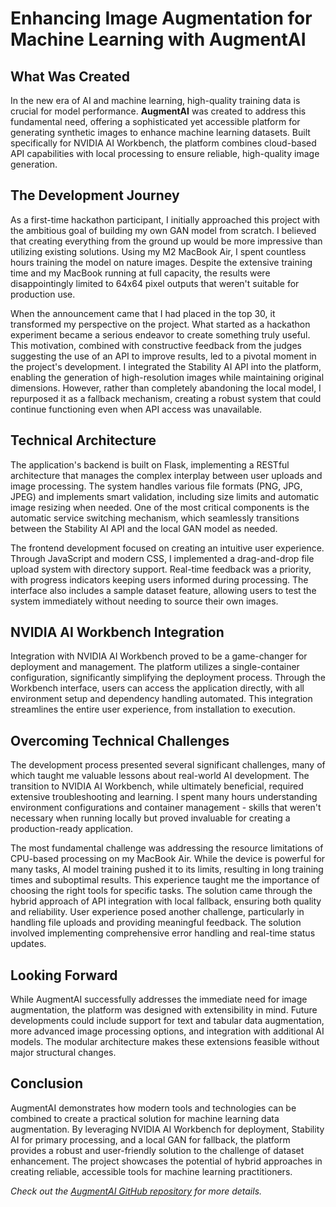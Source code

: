 # Enhancing Image Augmentation for Machine Learning with AugmentAI

## What Was Created
In the new era of AI and machine learning, high-quality training data is crucial for model performance. **AugmentAI** was created to address this fundamental need, offering a sophisticated yet accessible platform for generating synthetic images to enhance machine learning datasets. Built specifically for NVIDIA AI Workbench, the platform combines cloud-based API capabilities with local processing to ensure reliable, high-quality image generation.

## The Development Journey
As a first-time hackathon participant, I initially approached this project with the ambitious goal of building my own GAN model from scratch. I believed that creating everything from the ground up would be more impressive than utilizing existing solutions. Using my M2 MacBook Air, I spent countless hours training the model on nature images. Despite the extensive training time and my MacBook running at full capacity, the results were disappointingly limited to 64x64 pixel outputs that weren't suitable for production use.

When the announcement came that I had placed in the top 30, it transformed my perspective on the project. What started as a hackathon experiment became a serious endeavor to create something truly useful. This motivation, combined with constructive feedback from the judges suggesting the use of an API to improve results, led to a pivotal moment in the project's development. I integrated the Stability AI API into the platform, enabling the generation of high-resolution images while maintaining original dimensions. However, rather than completely abandoning the local model, I repurposed it as a fallback mechanism, creating a robust system that could continue functioning even when API access was unavailable.

## Technical Architecture
The application's backend is built on Flask, implementing a RESTful architecture that manages the complex interplay between user uploads and image processing. The system handles various file formats (PNG, JPG, JPEG) and implements smart validation, including size limits and automatic image resizing when needed. One of the most critical components is the automatic service switching mechanism, which seamlessly transitions between the Stability AI API and the local GAN model as needed.

The frontend development focused on creating an intuitive user experience. Through JavaScript and modern CSS, I implemented a drag-and-drop file upload system with directory support. Real-time feedback was a priority, with progress indicators keeping users informed during processing. The interface also includes a sample dataset feature, allowing users to test the system immediately without needing to source their own images.

## NVIDIA AI Workbench Integration
Integration with NVIDIA AI Workbench proved to be a game-changer for deployment and management. The platform utilizes a single-container configuration, significantly simplifying the deployment process. Through the Workbench interface, users can access the application directly, with all environment setup and dependency handling automated. This integration streamlines the entire user experience, from installation to execution.

## Overcoming Technical Challenges
The development process presented several significant challenges, many of which taught me valuable lessons about real-world AI development. The transition to NVIDIA AI Workbench, while ultimately beneficial, required extensive troubleshooting and learning. I spent many hours understanding environment configurations and container management - skills that weren't necessary when running locally but proved invaluable for creating a production-ready application.

The most fundamental challenge was addressing the resource limitations of CPU-based processing on my MacBook Air. While the device is powerful for many tasks, AI model training pushed it to its limits, resulting in long training times and suboptimal results. This experience taught me the importance of choosing the right tools for specific tasks. The solution came through the hybrid approach of API integration with local fallback, ensuring both quality and reliability. User experience posed another challenge, particularly in handling file uploads and providing meaningful feedback. The solution involved implementing comprehensive error handling and real-time status updates.

## Looking Forward
While AugmentAI successfully addresses the immediate need for image augmentation, the platform was designed with extensibility in mind. Future developments could include support for text and tabular data augmentation, more advanced image processing options, and integration with additional AI models. The modular architecture makes these extensions feasible without major structural changes.

## Conclusion
AugmentAI demonstrates how modern tools and technologies can be combined to create a practical solution for machine learning data augmentation. By leveraging NVIDIA AI Workbench for deployment, Stability AI for primary processing, and a local GAN for fallback, the platform provides a robust and user-friendly solution to the challenge of dataset enhancement. The project showcases the potential of hybrid approaches in creating reliable, accessible tools for machine learning practitioners.

*Check out the [AugmentAI GitHub repository](https://github.com/nhvn/data-aug) for more details.*
